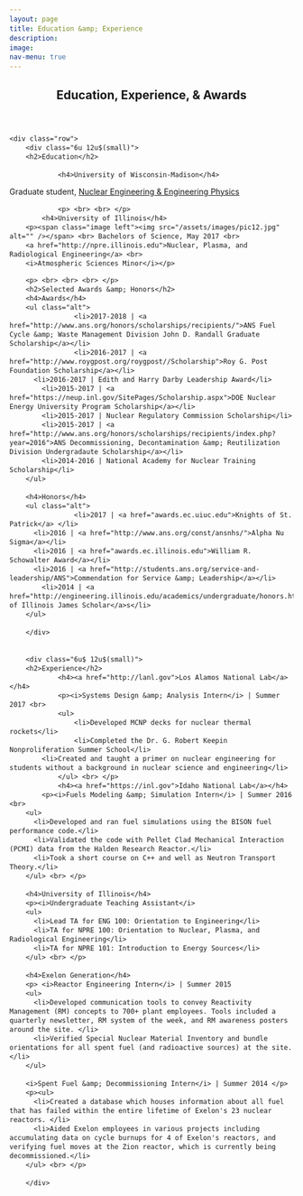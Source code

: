 ```yaml
---
layout: page
title: Education &amp; Experience
description:
image:
nav-menu: true
---
```


<!-- Main -->
<div id="main" class="alt">

<!-- One -->
<section id="one">
	<div class="inner">
		<header class="major">
			<h1>Education, Experience, &amp; Awards</h1>
		</header>

    <div class="row">
    	<div class="6u 12u$(small)">
        <h2>Education</h2>

				<h4>University of Wisconsin-Madison</h4>
<!--				<p><span class="image left"><img src="/assets/images/pic12.jpg" alt="" /></span> --> Graduate student,			  <a href="https://www.engr.wisc.edu/department/engineering-physics/">Nuclear Engineering & Engineering Physics</a> <br>
				<p> <br> <br> </p>
    		<h4>University of Illinois</h4>
        <p><span class="image left"><img src="/assets/images/pic12.jpg" alt="" /></span> <br> Bachelors of Science, May 2017 <br>
        <a href="http://npre.illinois.edu">Nuclear, Plasma, and Radiological Engineering</a> <br>
        <i>Atmospheric Sciences Minor</i></p>

<!--				<p><span class="image left"><img src="/assets/images/uwcrest_web.png" alt="" /></span> <br> Graduate student, <br>
				<a href="https://www.engr.wisc.edu/department/engineering-physics/">Nuclear Engineering & Engineering Physics</a> <br> -->
<!--				<p> <br> <br> <br> <br> </p> -->

        <p> <br> <br> <br> </p>
        <h2>Selected Awards &amp; Honors</h2>
        <h4>Awards</h4>
        <ul class="alt">
					<li>2017-2018 | <a href="http://www.ans.org/honors/scholarships/recipients/">ANS Fuel Cycle &amp; Waste Management Division John D. Randall Graduate Scholarship</a></li>
					<li>2016-2017 | <a href="http://www.roygpost.org/roygpost//Scholarship">Roy G. Post Foundation Scholarship</a></li>
          <li>2016-2017 | Edith and Harry Darby Leadership Award</li>
        	<li>2015-2017 | <a href="https://neup.inl.gov/SitePages/Scholarship.aspx">DOE Nuclear Energy University Program Scholarship</a></li>
        	<li>2015-2017 | Nuclear Regulatory Commission Scholarship</li>
        	<li>2015-2017 | <a href="http://www.ans.org/honors/scholarships/recipients/index.php?year=2016">ANS Decommissioning, Decontamination &amp; Reutilization Division Undergradaute Scholarship</a></li>
        	<li>2014-2016 | National Academy for Nuclear Training Scholarship</li>
        </ul>

        <h4>Honors</h4>
        <ul class="alt">
					<li>2017 | <a href="awards.ec.uiuc.edu">Knights of St. Patrick</a> </li>
          <li>2016 | <a href="http://www.ans.org/const/ansnhs/">Alpha Nu Sigma</a></li>
          <li>2016 | <a href="awards.ec.illinois.edu">William R. Schowalter Award</a></li>
          <li>2016 | <a href="http://students.ans.org/service-and-leadership/ANS">Commendation for Service &amp; Leadership</a></li>
        	<li>2014 | <a href="http://engineering.illinois.edu/academics/undergraduate/honors.html">University of Illinois James Scholar</a>s</li>
        </ul>

    	</div>


    	<div class="6u$ 12u$(small)">
        <h2>Experience</h2>
				<h4><a href="http://lanl.gov">Los Alamos National Lab</a></h4>
				<p><i>Systems Design &amp; Analysis Intern</i> | Summer 2017 <br>
				<ul>
					<li>Developed MCNP decks for nuclear thermal rockets</li>
					<li>Completed the Dr. G. Robert Keepin Nonproliferation Summer School</li>
        	<li>Created and taught a primer on nuclear engineering for students without a background in nuclear science and engineering</li>
				</ul> <br> </p>
				<h4><a href="https://inl.gov">Idaho National Lab</a></h4>
    		<p><i>Fuels Modeling &amp; Simulation Intern</i> | Summer 2016 <br>
        <ul>
          <li>Developed and ran fuel simulations using the BISON fuel performance code.</li>
          <li>Validated the code with Pellet Clad Mechanical Interaction (PCMI) data from the Halden Research Reactor.</li>
          <li>Took a short course on C++ and well as Neutron Transport Theory.</li>
        </ul> <br> </p>

        <h4>University of Illinois</h4>
        <p><i>Undergraduate Teaching Assistant</i>
        <ul>
          <li>Lead TA for ENG 100: Orientation to Engineering</li>
          <li>TA for NPRE 100: Orientation to Nuclear, Plasma, and Radiological Engineering</li>
          <li>TA for NPRE 101: Introduction to Energy Sources</li>
        </ul> <br> </p>

        <h4>Exelon Generation</h4>
        <p> <i>Reactor Engineering Intern</i> | Summer 2015
        <ul>
          <li>Developed communication tools to convey Reactivity Management (RM) concepts to 700+ plant employees. Tools included a quarterly newsletter, RM system of the week, and RM awareness posters around the site. </li>
          <li>Verified Special Nuclear Material Inventory and bundle orientations for all spent fuel (and radioactive sources) at the site.</li>
        </ul>

        <i>Spent Fuel &amp; Decommissioning Intern</i> | Summer 2014 </p>
        <p><ul>
          <li>Created a database which houses information about all fuel that has failed within the entire lifetime of Exelon's 23 nuclear reactors. </li>
          <li>Aided Exelon employees in various projects including accumulating data on cycle burnups for 4 of Exelon's reactors, and verifying fuel moves at the Zion reactor, which is currently being decommissioned.</li>
        </ul> <br> </p>

    	</div>
